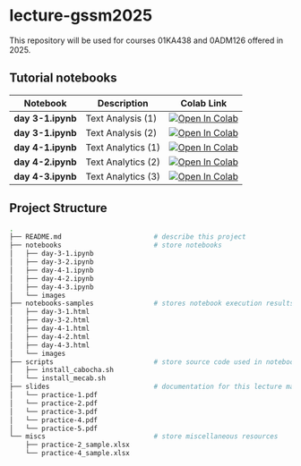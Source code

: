 # lecture-gssm2025

This repository will be used for courses 01KA438 and 0ADM126 offered in 2025.

## Tutorial notebooks

| Notebook | Description | Colab Link |
|----------|-------------|------------|
| **day 3-1.ipynb** | Text Analysis (1) | [![Open In Colab](https://colab.research.google.com/assets/colab-badge.svg)](https://colab.research.google.com/github/haradatm/lecture-gssm2025/blob/main/notebooks/day-3-1.ipynb)
| **day 3-1.ipynb** | Text Analysis (2) | [![Open In Colab](https://colab.research.google.com/assets/colab-badge.svg)](https://colab.research.google.com/github/haradatm/lecture-gssm2025/blob/main/notebooks/day-3-2.ipynb)
| **day 4-1.ipynb** | Text Analytics (1) | [![Open In Colab](https://colab.research.google.com/assets/colab-badge.svg)](https://colab.research.google.com/github/haradatm/lecture-gssm2025/blob/main/notebooks/day-4-1.ipynb)
| **day 4-2.ipynb** | Text Analytics (2) | [![Open In Colab](https://colab.research.google.com/assets/colab-badge.svg)](https://colab.research.google.com/github/haradatm/lecture-gssm2025/blob/main/notebooks/day-4-2.ipynb)
| **day 4-3.ipynb** | Text Analytics (3) | [![Open In Colab](https://colab.research.google.com/assets/colab-badge.svg)](https://colab.research.google.com/github/haradatm/lecture-gssm2025/blob/main/notebooks/day-4-3.ipynb)


## Project Structure

```bash
.
├── README.md                       # describe this project
├── notebooks                       # store notebooks
│   ├── day-3-1.ipynb
│   ├── day-3-2.ipynb
│   ├── day-4-1.ipynb
│   ├── day-4-2.ipynb
│   ├── day-4-3.ipynb
│   └── images
├── notebooks-samples               # stores notebook execution results in HTML
│   ├── day-3-1.html
│   ├── day-3-2.html
│   ├── day-4-1.html
│   ├── day-4-2.html
│   ├── day-4-3.html
│   └── images
├── scripts                         # store source code used in notebook
│   ├── install_cabocha.sh
│   └── install_mecab.sh
├── slides                          # documentation for this lecture materials (To be uploaded after the lecture.)
│   └── practice-1.pdf
│   └── practice-2.pdf
│   └── practice-3.pdf
│   └── practice-4.pdf
│   └── practice-5.pdf
└── miscs                           # store miscellaneous resources
    ├── practice-2_sample.xlsx
    └── practice-4_sample.xlsx
```
